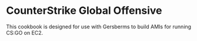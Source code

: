 # CounterStrike Global Offensive

This cookbook is designed for use with Gersberms to build AMIs for running CS:GO on EC2.
